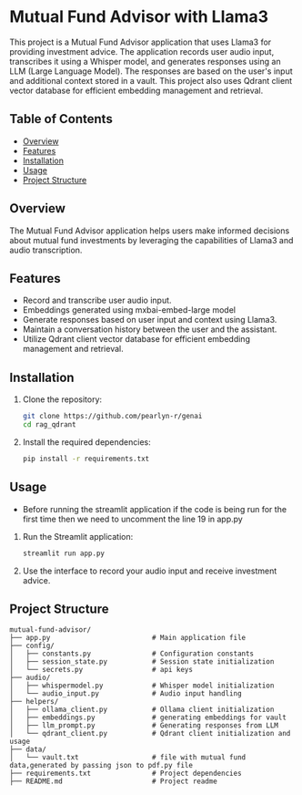 # Mutual Fund Advisor with Llama3

This project is a Mutual Fund Advisor application that uses Llama3 for providing investment advice. The application records user audio input, transcribes it using a Whisper model, and generates responses using an LLM (Large Language Model). The responses are based on the user's input and additional context stored in a vault. This project also uses Qdrant client vector database for efficient embedding management and retrieval.

## Table of Contents
- [Overview](#overview)
- [Features](#features)
- [Installation](#installation)
- [Usage](#usage)
- [Project Structure](#project-structure)


## Overview

The Mutual Fund Advisor application helps users make informed decisions about mutual fund investments by leveraging the capabilities of Llama3 and audio transcription.

## Features

- Record and transcribe user audio input.
- Embeddings generated using mxbai-embed-large model
- Generate responses based on user input and context using Llama3.
- Maintain a conversation history between the user and the assistant.
- Utilize Qdrant client vector database for efficient embedding management and retrieval.

## Installation

1. Clone the repository:
    ```sh
    git clone https://github.com/pearlyn-r/genai
    cd rag_qdrant
    ```

2. Install the required dependencies:
    ```sh
    pip install -r requirements.txt
    ```

## Usage
- Before running the streamlit application if the code is being run for the first time then we need to uncomment the line 19 in app.py
1. Run the Streamlit application:
    ```sh
    streamlit run app.py
    ```

2. Use the interface to record your audio input and receive investment advice.

## Project Structure

```plaintext
mutual-fund-advisor/
├── app.py                         # Main application file
├── config/
│   ├── constants.py               # Configuration constants
│   ├── session_state.py           # Session state initialization
│   └── secrets.py                 # api keys 
├── audio/
│   ├── whispermodel.py            # Whisper model initialization
│   └── audio_input.py             # Audio input handling
├── helpers/
│   ├── ollama_client.py           # Ollama client initialization
│   ├── embeddings.py              # generating embeddings for vault
│   ├── llm_prompt.py              # Generating responses from LLM
│   └── qdrant_client.py           # Qdrant client initialization and usage 
├── data/
│   └── vault.txt                  # file with mutual fund data,generated by passing json to pdf.py file
├── requirements.txt               # Project dependencies
├── README.md                      # Project readme

